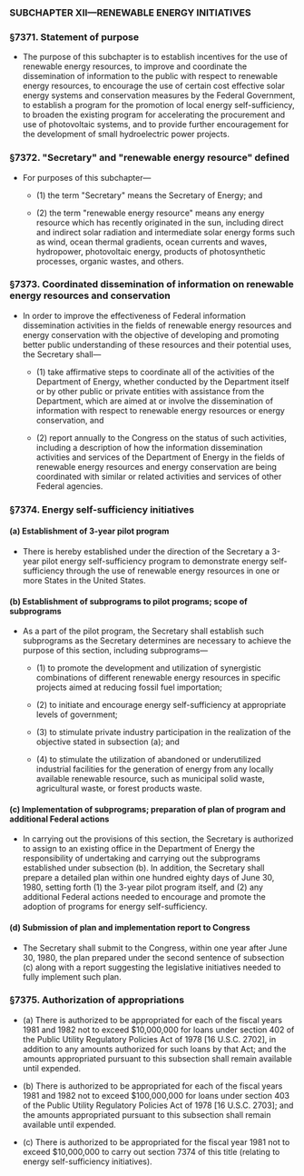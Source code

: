 ### SUBCHAPTER XII—RENEWABLE ENERGY INITIATIVES

### §7371. Statement of purpose
* The purpose of this subchapter is to establish incentives for the use of renewable energy resources, to improve and coordinate the dissemination of information to the public with respect to renewable energy resources, to encourage the use of certain cost effective solar energy systems and conservation measures by the Federal Government, to establish a program for the promotion of local energy self-sufficiency, to broaden the existing program for accelerating the procurement and use of photovoltaic systems, and to provide further encouragement for the development of small hydroelectric power projects.

### §7372. "Secretary" and "renewable energy resource" defined
* For purposes of this subchapter—

  * (1) the term "Secretary" means the Secretary of Energy; and

  * (2) the term "renewable energy resource" means any energy resource which has recently originated in the sun, including direct and indirect solar radiation and intermediate solar energy forms such as wind, ocean thermal gradients, ocean currents and waves, hydropower, photovoltaic energy, products of photosynthetic processes, organic wastes, and others.

### §7373. Coordinated dissemination of information on renewable energy resources and conservation
* In order to improve the effectiveness of Federal information dissemination activities in the fields of renewable energy resources and energy conservation with the objective of developing and promoting better public understanding of these resources and their potential uses, the Secretary shall—

  * (1) take affirmative steps to coordinate all of the activities of the Department of Energy, whether conducted by the Department itself or by other public or private entities with assistance from the Department, which are aimed at or involve the dissemination of information with respect to renewable energy resources or energy conservation, and

  * (2) report annually to the Congress on the status of such activities, including a description of how the information dissemination activities and services of the Department of Energy in the fields of renewable energy resources and energy conservation are being coordinated with similar or related activities and services of other Federal agencies.

### §7374. Energy self-sufficiency initiatives
#### (a) Establishment of 3-year pilot program
* There is hereby established under the direction of the Secretary a 3-year pilot energy self-sufficiency program to demonstrate energy self-sufficiency through the use of renewable energy resources in one or more States in the United States.

#### (b) Establishment of subprograms to pilot programs; scope of subprograms
* As a part of the pilot program, the Secretary shall establish such subprograms as the Secretary determines are necessary to achieve the purpose of this section, including subprograms—

  * (1) to promote the development and utilization of synergistic combinations of different renewable energy resources in specific projects aimed at reducing fossil fuel importation;

  * (2) to initiate and encourage energy self-sufficiency at appropriate levels of government;

  * (3) to stimulate private industry participation in the realization of the objective stated in subsection (a); and

  * (4) to stimulate the utilization of abandoned or underutilized industrial facilities for the generation of energy from any locally available renewable resource, such as municipal solid waste, agricultural waste, or forest products waste.

#### (c) Implementation of subprograms; preparation of plan of program and additional Federal actions
* In carrying out the provisions of this section, the Secretary is authorized to assign to an existing office in the Department of Energy the responsibility of undertaking and carrying out the subprograms established under subsection (b). In addition, the Secretary shall prepare a detailed plan within one hundred eighty days of June 30, 1980, setting forth (1) the 3-year pilot program itself, and (2) any additional Federal actions needed to encourage and promote the adoption of programs for energy self-sufficiency.

#### (d) Submission of plan and implementation report to Congress
* The Secretary shall submit to the Congress, within one year after June 30, 1980, the plan prepared under the second sentence of subsection (c) along with a report suggesting the legislative initiatives needed to fully implement such plan.

### §7375. Authorization of appropriations
* (a) There is authorized to be appropriated for each of the fiscal years 1981 and 1982 not to exceed $10,000,000 for loans under section 402 of the Public Utility Regulatory Policies Act of 1978 [16 U.S.C. 2702], in addition to any amounts authorized for such loans by that Act; and the amounts appropriated pursuant to this subsection shall remain available until expended.

* (b) There is authorized to be appropriated for each of the fiscal years 1981 and 1982 not to exceed $100,000,000 for loans under section 403 of the Public Utility Regulatory Policies Act of 1978 [16 U.S.C. 2703]; and the amounts appropriated pursuant to this subsection shall remain available until expended.

* (c) There is authorized to be appropriated for the fiscal year 1981 not to exceed $10,000,000 to carry out section 7374 of this title (relating to energy self-sufficiency initiatives).